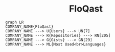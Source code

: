 <h1 align="center">FloQast</h1>

```mermaid
graph LR
COMPANY_NAME{FloQast}
COMPANY_NAME ---> U{Users} ---> UN[7]
COMPANY_NAME ---> R{Repositories} ---> RN[205]
COMPANY_NAME ---> G{Gists} ---> GN[29]
COMPANY_NAME ---> ML{Most Used<br>Languages}
```
